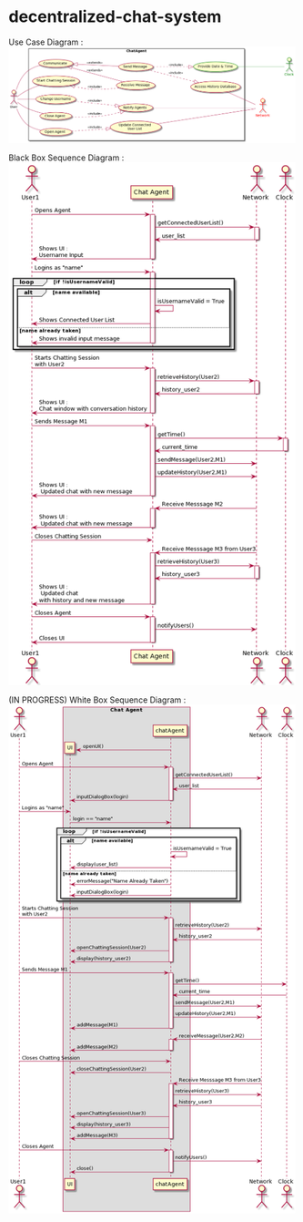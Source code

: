 # decentralized-chat-system

Use Case Diagram : 
![usecase](UMLPlant/usecase.png)

Black Box Sequence Diagram : 
![sequence_black_box](UMLPlant/sequence_black_box.png)

(IN PROGRESS) White Box Sequence Diagram : 
![sequence_white_box](UMLPlant/sequence_white_box.png)